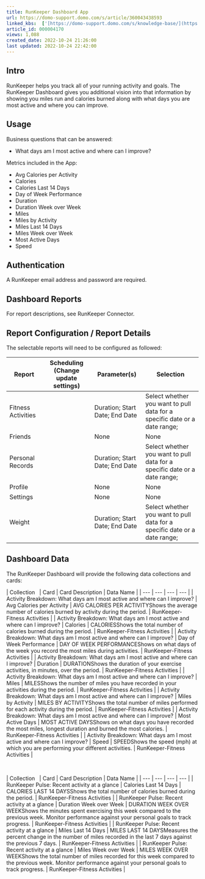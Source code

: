 ```yaml
---
title: RunKeeper Dashboard App
url: https://domo-support.domo.com/s/article/360043438593
linked_kbs:  ['[https://domo-support.domo.com/s/knowledge-base/](https://domo-support.domo.com/s/knowledge-base/)', '[https://domo-support.domo.com/s/](https://domo-support.domo.com/s/)', '[https://domo-support.domo.com/s/topic/0TO5w000000ZampGAC](https://domo-support.domo.com/s/topic/0TO5w000000ZampGAC)', '[https://domo-support.domo.com/s/topic/0TO5w000000Zan9GAC](https://domo-support.domo.com/s/topic/0TO5w000000Zan9GAC)', '[https://domo-support.domo.com/s/article/360043438593](https://domo-support.domo.com/s/article/360043438593)', '[https://domo-support.domo.com/s/topic/0TO5w000000Zan9GAC/available-apps](https://domo-support.domo.com/s/topic/0TO5w000000Zan9GAC/available-apps)', '[https://domo-support.domo.com/s/article/360043429933](https://domo-support.domo.com/s/article/360043429933)', '[https://domo-support.domo.com/s/article/360043429953](https://domo-support.domo.com/s/article/360043429953)', '[https://domo-support.domo.com/s/article/360042925494](https://domo-support.domo.com/s/article/360042925494)', '[https://domo-support.domo.com/s/article/360043429913](https://domo-support.domo.com/s/article/360043429913)', '[https://domo-support.domo.com/s/article/4408174643607](https://domo-support.domo.com/s/article/4408174643607)', '[https://domo-support.domo.com/s/login/](https://domo-support.domo.com/s/login/)']
article_id: 000004170
views: 1,088
created_date: 2022-10-24 21:26:00
last updated: 2022-10-24 22:42:00
---
```




Intro
-----


RunKeeper helps you track all of your running activity and goals. The RunKeeper Dashboard gives you additional vision into that information by showing you miles run and calories burned along with what days you are most active and where you can improve.


Usage
-----


Business questions that can be answered:


* What days am I most active and where can I improve?


Metrics included in the App:


* Avg Calories per Activity
* Calories
* Calories Last 14 Days
* Day of Week Performance
* Duration
* Duration Week over Week
* Miles
* Miles by Activity
* Miles Last 14 Days
* Miles Week over Week
* Most Active Days
* Speed


Authentication
--------------


A RunKeeper email address and password are required.


Dashboard Reports
-----------------


For report descriptions, see RunKeeper Connector.


Report Configuration / Report Details
-------------------------------------


The selectable reports will need to be configured as followed:




| Report | Scheduling (Change update settings) | Parameter(s) | Selection |
| --- | --- | --- | --- |
| Fitness Activities |   | Duration; Start Date; End Date | Select whether you want to pull data for a specific date or a date range; |
| Friends |   | None | None |
| Personal Records |   | Duration; Start Date; End Date | Select whether you want to pull data for a specific date or a date range; |
| Profile |   | None | None |
| Settings |   | None | None |
| Weight |   | Duration; Start Date; End Date | Select whether you want to pull data for a specific date or a date range; |


Dashboard Data
--------------


The RunKeeper Dashboard will provide the following data collections and cards:




| Collection
  | Card | Card Description | Data Name |
| --- | --- | --- | --- |
| Activity Breakdown: What days am I most active and where can I improve? | Avg Calories per Activity | AVG CALORIES PER ACTIVITYShows the average number of calories burned by activity during the period. | RunKeeper-Fitness Activities |
| Activity Breakdown: What days am I most active and where can I improve? | Calories | CALORIESShows the total number of calories burned during the period. | RunKeeper-Fitness Activities |
| Activity Breakdown: What days am I most active and where can I improve? | Day of Week Performance | DAY OF WEEK PERFORMANCEShows on what days of the week you record the most miles during activities. | RunKeeper-Fitness Activities |
| Activity Breakdown: What days am I most active and where can I improve? | Duration | DURATIONShows the duration of your exercise activities, in minutes, over the period. | RunKeeper-Fitness Activities |
| Activity Breakdown: What days am I most active and where can I improve? | Miles | MILESShows the number of miles you have recorded in your activities during the period. | RunKeeper-Fitness Activities |
| Activity Breakdown: What days am I most active and where can I improve? | Miles by Activity | MILES BY ACTIVITYShows the total number of miles performed for each activity during the period. | RunKeeper-Fitness Activities |
| Activity Breakdown: What days am I most active and where can I improve? | Most Active Days | MOST ACTIVE DAYSShows on what days you have recorded the most miles, longest duration and burned the most calories. | RunKeeper-Fitness Activities |
| Activity Breakdown: What days am I most active and where can I improve? | Speed | SPEEDShows the speed (mph) at which you are performing your different activities. | RunKeeper-Fitness Activities |


 




| Collection
  | Card | Card Description | Data Name |
| --- | --- | --- | --- |
| RunKeeper Pulse: Recent activity at a glance | Calories Last 14 Days | CALORIES LAST 14 DAYSShows the total number of calories burned during the period. | RunKeeper-Fitness Activities |
| RunKeeper Pulse: Recent activity at a glance | Duration Week over Week | DURATION WEEK OVER WEEKShows the minutes spent exercising this week compared to the previous week. Monitor performance against your personal goals to track progress. | RunKeeper-Fitness Activities |
| RunKeeper Pulse: Recent activity at a glance | Miles Last 14 Days | MILES LAST 14 DAYSMeasures the percent change in the number of miles recorded in the last 7 days against the previous 7 days. | RunKeeper-Fitness Activities |
| RunKeeper Pulse: Recent activity at a glance | Miles Week over Week | MILES WEEK OVER WEEKShows the total number of miles recorded for this week compared to the previous week. Monitor performance against your personal goals to track progress. | RunKeeper-Fitness Activities |


 

